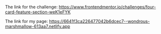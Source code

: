 The link for the challenge: https://www.frontendmentor.io/challenges/four-card-feature-section-weK1eFYK


The link for my page: https://6641f3ca226477042b6dcec7--wondrous-marshmallow-613aa7.netlify.app
